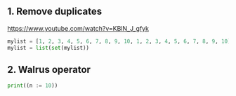 ## 1. Remove duplicates

https://www.youtube.com/watch?v=KBlN_J_gfyk

```py
mylist = [1, 2, 3, 4, 5, 6, 7, 8, 9, 10, 1, 2, 3, 4, 5, 6, 7, 8, 9, 10]
mylist = list(set(mylist))
```

## 2. Walrus operator

```py
print((n := 10))
```
```